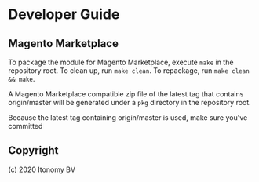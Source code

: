 # Developer Guide

## Magento Marketplace
To package the module for Magento Marketplace, execute `make` in the repository root. To clean up, run `make clean`. To repackage, run `make clean && make`.

A Magento Marketplace compatible zip file of the latest tag that contains origin/master will be generated under a `pkg` directory in the repository root.

Because the latest tag containing origin/master is used, make sure you've committed

Copyright
-------------
(c) 2020 Itonomy BV
